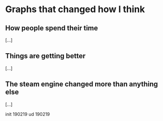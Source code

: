 Graphs that changed how I think
=======

How people spend their time
---------

[...]

Things are getting better
---------

[...]


The steam engine changed more than anything else
---------
[...]



init 190219
ud   190219

